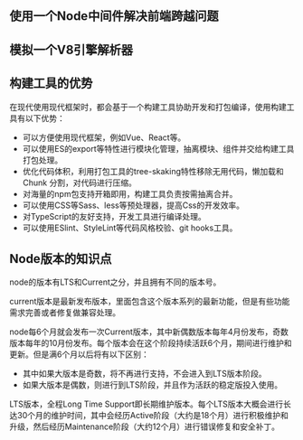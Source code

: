 ## 使用一个Node中间件解决前端跨越问题

## 模拟一个V8引擎解析器

## 构建工具的优势

在现代使用现代框架时，都会基于一个构建工具协助开发和打包编译，使用构建工具有以下优势：
- 可以方便使用现代框架，例如Vue、React等。
- 可以使用ES的export等特性进行模块化管理，抽离模块、组件并交给构建工具打包处理。
- 优化代码体积，利用打包工具的tree-skaking特性移除无用代码，懒加载和 Chunk 分割，对代码进行压缩。
- 对海量的npm包支持开箱即用，构建工具负责按需抽离合并。
- 可以使用CSS等Sass、less等预处理器，提高Css的开发效率。
- 对TypeScript的友好支持，开发工具进行编译处理。
- 可以使用ESlint、StyleLint等代码风格校验、git hooks工具。

## Node版本的知识点

node的版本有LTS和Current之分，并且拥有不同的版本号。

current版本是最新发布版本，里面包含这个版本系列的最新功能，但是有些功能需求完善或者修复做兼容处理。

node每6个月就会发布一次Current版本，其中新偶数版本每年4月份发布，奇数版本每年的10月份发布。每个版本会在这个阶段持续活跃6个月，期间进行维护和更新。但是满6个月以后将有以下区别：
- 其中如果大版本是奇数，将不再进行支持，不会进入到LTS版本阶段。
- 如果大版本是偶数，则进行到LTS阶段，并且作为活跃的稳定版投入使用。

LTS版本，全程Long Time Support即长期维护版本。每个LTS版本大概会进行长达30个月的维护时间，其中会经历Active阶段（大约是18个月）进行积极维护和升级，然后经历Maintenance阶段（大约12个月）进行错误修复和安全补丁。